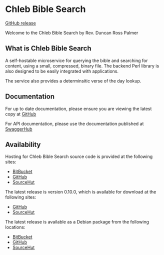 # Chleb Bible Search

[GitHub release](https://github.com/daybologic/chleb-bible-search)

Welcome to the Chleb Bible Search by Rev. Duncan Ross Palmer

## What is Chleb Bible Search

A self-hostable microservice for querying the bible and searching for content, using a small, compressed, binary file.
The backend Perl library is also designed to be easily integrated with applications.

The service also provides a determinsitic verse of the day lookup.

## Documentation

For up to date documentation, please ensure you are viewing the latest copy at [GitHub](https://github.com/daybologic/chleb-bible-search/blob/master/README.md)

For API documentation, please use the documentation published at [SwaggerHub](https://app.swaggerhub.com/apis/M6KVM/chleb-bible_search/0.10.0)

## Availability

Hosting for Chleb Bible Search source code is provided at the following sites:

  * [BitBucket](https://bitbucket.org/2E0EOL/chleb-bible-search/commits/branch/master)
  * [GitHub](https://github.com/daybologic/chleb-bible-search)
  * [SourceHut](https://git.sr.ht/~m6kvm/chleb-bible-search)

The latest release is version 0.10.0, which is available for download at the following sites:

  * [GitHub](https://github.com/daybologic/chleb-bible-search/archive/refs/tags/v0.10.0.tar.gz)
  * [SourceHut](https://git.sr.ht/~m6kvm/chleb-bible-search/archive/v0.10.0.tar.gz)

The latest release is available as a Debian package from the following locations:

  * [BitBucket](https://bitbucket.org/2E0EOL/chleb-bible-search/downloads/chleb-bible-search_0.10.0_all.deb)
  * [GitHub](https://github.com/daybologic/chleb-bible-search/releases/download/v0.10.0/chleb-bible-search_0.10.0_all.deb)
  * [SourceHut](https://git.sr.ht/~m6kvm/chleb-bible-search/refs/v0.10.0)
